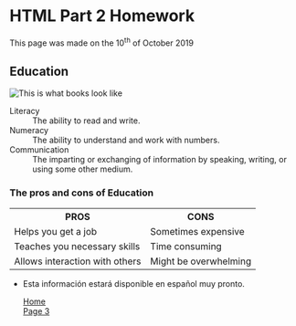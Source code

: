 <h1>HTML Part 2 Homework</h1>
<p>This page was made on the 10<sup>th</sup> of October 2019</p>
<h2>Education</h2>
<p><img src="https://knowledgequest.aasl.org/wp-content/uploads/2015/01/books.png" alt="This is what books look like" /></p>
<dl>
<dt>Literacy</dt>
<dd>The ability to read and write.</dd>
<dt>Numeracy</dt>
<dd>The ability to understand and work with numbers.</dd>
<dt>Communication</dt>
<dd>The imparting or exchanging of information by speaking, writing, or using some other medium.</dd>
</dl>
<h3>The pros and cons of Education</h3>
<table>
<tbody>
<tr>
<th>PROS</th>
<th>CONS</th>
</tr>
<tr>
<td>Helps you get a job</td>
<td>Sometimes expensive</td>
</tr>
<tr>
<td>Teaches you necessary skills</td>
<td>Time consuming</td>
</tr>
<tr>
<td>Allows interaction with others</td>
<td>Might be overwhelming</td>
</tr>
</tbody>
</table>
<ul>
<li lang="es">Esta informaci&oacute;n estar&aacute; disponible en espa&ntilde;ol muy pronto.
<p><a href="index.html">Home</a><br /><a href="page3.html">Page 3 </a></p>
</li>
</ul>
